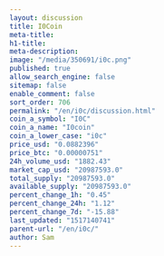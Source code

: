 ```yaml
---
layout: discussion
title: I0Coin
meta-title: 
h1-title: 
meta-description: 
image: "/media/350691/i0c.png"
published: true
allow_search_engine: false
sitemap: false
enable_comment: false
sort_order: 706
permalink: "/en/i0c/discussion.html"
coin_a_symbol: "I0C"
coin_a_name: "I0coin"
coin_a_lower_case: "i0c"
price_usd: "0.0882396"
price_btc: "0.00000751"
24h_volume_usd: "1882.43"
market_cap_usd: "20987593.0"
total_supply: "20987593.0"
available_supply: "20987593.0"
percent_change_1h: "0.45"
percent_change_24h: "1.12"
percent_change_7d: "-15.88"
last_updated: "1517140741"
parent-url: "/en/i0c/"
author: Sam
---
```


